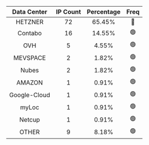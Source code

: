 | Data Center | IP Count | Percentage | Freq |
|:------------:|:--------:|:-----------:|:-----:|
| HETZNER | 72 | 65.45% | 🔴 |
| Contabo | 16 | 14.55% | 🟢 |
| OVH | 5 | 4.55% | 🟢 |
| MEVSPACE | 2 | 1.82% | 🟢 |
| Nubes | 2 | 1.82% | 🟢 |
| AMAZON | 1 | 0.91% | 🟢 |
| Google-Cloud | 1 | 0.91% | 🟢 |
| myLoc | 1 | 0.91% | 🟢 |
| Netcup | 1 | 0.91% | 🟢 |
| OTHER | 9 | 8.18% | 🟢 |